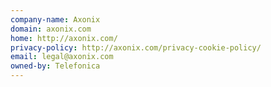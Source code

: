 ```yaml
---
company-name: Axonix
domain: axonix.com
home: http://axonix.com/
privacy-policy: http://axonix.com/privacy-cookie-policy/
email: legal@axonix.com
owned-by: Telefonica
---
```




